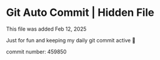 # Git Auto Commit | Hidden File

This file was added Feb 12, 2025

Just for fun and keeping my daily git commit active 🤪

commit number: 459850
